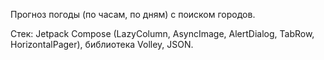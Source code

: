 Прогноз погоды (по часам, по дням) с поиском городов.

Стек: Jetpack Compose (LazyColumn, AsyncImage, AlertDialog, TabRow, HorizontalPager), библиотека Volley, JSON.
